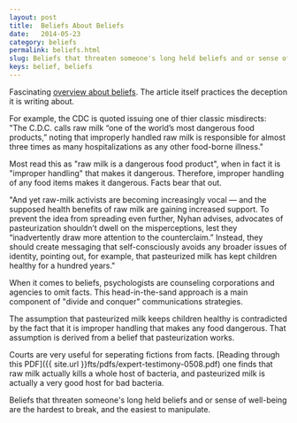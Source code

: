 ```yaml
---
layout: post
title:  Beliefs About Beliefs
date:   2014-05-23
category: beliefs
permalink: beliefs.html
slug: Beliefs that threaten someone's long held beliefs and or sense of well-being are the hardest to break, and the easiest to manipulate.
keys: belief, beliefs
---
```

Fascinating [overview about beliefs][beliefs]. The article itself practices the deception it is writing about.

For example, the CDC is quoted issuing one of thier classic misdirects: <br />
"The C.D.C. calls raw milk “one of the world’s most dangerous food products,” noting that improperly handled raw milk is responsible for almost three times as many hospitalizations as any other food-borne illness."

Most read this as "raw milk is a dangerous food product", when in fact it is "improper handling" that makes it dangerous. Therefore, improper handling of any food items makes it dangerous. Facts bear that out.

"And yet raw-milk activists are becoming increasingly vocal &mdash; and the supposed health benefits of raw milk are gaining increased support. To prevent the idea from spreading even further, Nyhan advises, advocates of pasteurization shouldn’t dwell on the misperceptions, lest they “inadvertently draw more attention to the counterclaim.” Instead, they should create messaging that self-consciously avoids any broader issues of identity, pointing out, for example, that pasteurized milk has kept children healthy for a hundred years."

When it comes to beliefs, psychologists are counseling corporations and agencies to omit facts. This head-in-the-sand approach is a main component of "divide and conquer" communications strategies.

The assumption that pasteurized milk keeps children healthy is contradicted by the fact that it is improper handling that makes any food dangerous. That assumption is derived from a belief that pasteurization works.

Courts are very useful for seperating fictions from facts. [Reading through this PDF]({{ site.url }}fts/pdfs/expert-testimony-0508.pdf) one finds that raw milk actually kills a whole host of bacteria, and pasteurized milk is actually a very good host for bad bacteria.

Beliefs that threaten someone's long held beliefs and or sense of well-being are the hardest to break, and the easiest to manipulate.

[beliefs]: http://www.newyorker.com/online/blogs/mariakonnikova/2014/05/why-do-people-persist-in-believing-things-that-just-arent-true.html
